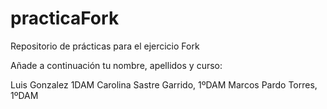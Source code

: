 # practicaFork
Repositorio de prácticas para el ejercicio Fork

Añade a continuación tu nombre, apellidos y curso:

Luis Gonzalez 1DAM
Carolina Sastre Garrido, 1ºDAM
Marcos Pardo Torres, 1ºDAM
